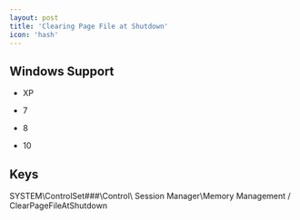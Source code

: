 ```yaml
---
layout: post
title: 'Clearing Page File at Shutdown'
icon: 'hash'
---
```


## Windows Support

- XP

- 7

- 8

- 10



## Keys

SYSTEM\ControlSet###\Control\ Session Manager\Memory Management / ClearPageFileAtShutdown

